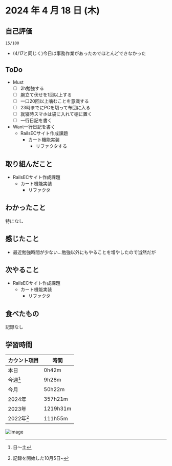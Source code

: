 # 2024 年 4 月 18 日 (木)

## 自己評価
```
15/100
```
- (4/17と同じく)今日は事務作業があったのでほとんどできなかった


## ToDo
- Must
  - [ ] 2h勉強する
  - [ ] 腕立て伏せを1回以上する
  - [ ] 一口20回以上噛むことを意識する
  - [ ] 23時までにPCを切って布団に入る
  - [ ] 就寝時スマホは袋に入れて棚に置く
  - [ ] 一行日記を書く
- Want一行日記を書く
  - RailsECサイト作成課題
    - カート機能実装
      - リファクタする

## 取り組んだこと
- RailsECサイト作成課題
  - カート機能実装
    - リファクタ

## わかったこと
特になし

## 感じたこと
- 最近勉強時間が少ない...勉強以外にもやることを増やしたので当然だが

## 次やること
- RailsECサイト作成課題
  - カート機能実装
    - リファクタ

## 食べたもの
記録なし

## 学習時間
|カウント項目|時間|
|----|----|
|本日|0h42m|
|今週[^1]|9h28m|
|今月|50h22m|
|2024年|357h21m|
|2023年|1219h31m|
|2022年[^2]|111h55m|

[^1]: 日〜土
[^2]: 記録を開始した10月5日~

![image](https://github.com/nil-ramuda/daily_report/assets/94735931/02eabecb-2ea6-4dfc-a231-1df614a2ce3c)
